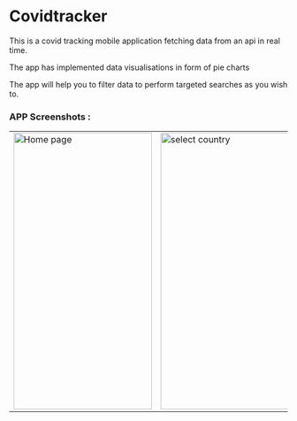 # Covidtracker
This is a covid tracking mobile application fetching data from an api in real time.

The app has implemented data visualisations in form of pie charts

The app will help you to filter data to perform targeted searches as you wish to.



 ### APP Screenshots : 
 
 <table align="center">
  <tr>
    <td><img src="https://user-images.githubusercontent.com/78819932/174809712-f01ac92a-dee3-4ad2-a5cb-9f93c2065eed.png" alt="Home page" style="width:250px;height:500px;"></td>
      <td><img src="https://user-images.githubusercontent.com/78819932/174812441-406bbf16-7131-4b0b-8523-a0f6829b0df9.png" alt="select country" style="width:250px;height:500px;"></td>
    <td><img src="https://user-images.githubusercontent.com/78819932/174811997-d58957d3-4b20-48e8-bfeb-ab4cfdcec299.png" alt="Sort cases" style="width:250px;height:500px;"></td>
    
   
  </tr>
  
</table><br>








            
           
